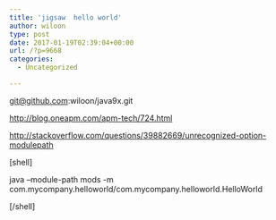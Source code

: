 ```yaml
---
title: 'jigsaw  hello world'
author: wiloon
type: post
date: 2017-01-19T02:39:04+00:00
url: /?p=9668
categories:
  - Uncategorized

---
```

git@github.com:wiloon/java9x.git



http://blog.oneapm.com/apm-tech/724.html

http://stackoverflow.com/questions/39882669/unrecognized-option-modulepath

[shell]

java &#8211;module-path mods -m com.mycompany.helloworld/com.mycompany.helloworld.HelloWorld

[/shell]

